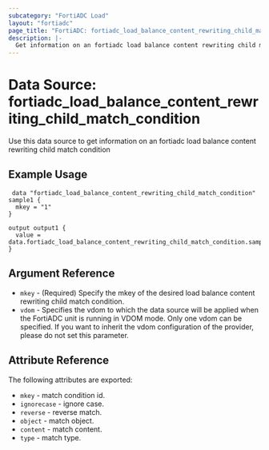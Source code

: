 ```yaml
---
subcategory: "FortiADC Load"
layout: "fortiadc"
page_title: "FortiADC: fortiadc_load_balance_content_rewriting_child_match_condition"
description: |-
  Get information on an fortiadc load balance content rewriting child match condition
---
```


# Data Source: fortiadc_load_balance_content_rewriting_child_match_condition
Use this data source to get information on an fortiadc load balance content rewriting child match condition

## Example Usage

```hcl
 data "fortiadc_load_balance_content_rewriting_child_match_condition" sample1 {
  mkey = "1"
}

output output1 {
  value = data.fortiadc_load_balance_content_rewriting_child_match_condition.sample1
}
```

## Argument Reference
* `mkey` - (Required) Specify the mkey of the desired  load balance content rewriting child match condition.
* `vdom` - Specifies the vdom to which the data source will be applied when the FortiADC unit is running in VDOM mode. Only one vdom can be specified. If you want to inherit the vdom configuration of the provider, please do not set this parameter.


## Attribute Reference

The following attributes are exported:

* `mkey` - match condition id.
* `ignorecase` - ignore case. 
* `reverse` - reverse match. 
* `object` - match object. 
* `content` - match content. 
* `type` - match type. 

